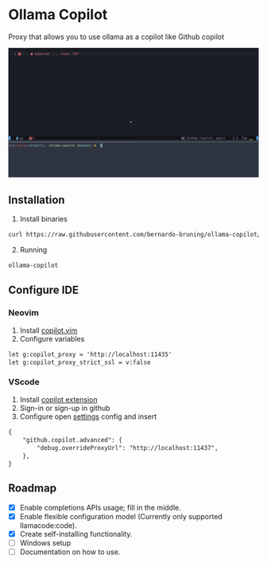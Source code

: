 # Ollama Copilot

Proxy that allows you to use ollama as a copilot like Github copilot

![Video presentation](presentation.gif)

## Installation

1. Install binaries
```bash
curl https://raw.githubusercontent.com/bernardo-bruning/ollama-copilot/master/scripts/install.sh | sh
```

2. Running
```bash
ollama-copilot
```

## Configure IDE

### Neovim

1. Install [copilot.vim](https://github.com/github/copilot.vim)
2. Configure variables
```
let g:copilot_proxy = 'http://localhost:11435'
let g:copilot_proxy_strict_ssl = v:false
```

### VScode
1. Install [copilot extension](https://marketplace.visualstudio.com/items?itemName=GitHub.copilot)
2. Sign-in or sign-up in github
3. Configure open [settings](https://code.visualstudio.com/docs/getstarted/settings) config and insert
```
{
    "github.copilot.advanced": {
        "debug.overrideProxyUrl": "http://localhost:11437",
    },
}
```

## Roadmap

- [x] Enable completions APIs usage; fill in the middle.
- [x] Enable flexible configuration model (Currently only supported llamacode:code).
- [x] Create self-installing functionality.
- [ ] Windows setup
- [ ] Documentation on how to use.
